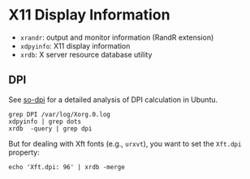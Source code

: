 X11 Display Information
=======================

* `xrandr`: output and monitor information (RandR extension)
* `xdpyinfo`: X11 display information
* `xrdb`: X server resource database utility


DPI
---

See [so-dpi] for a detailed analysis of DPI calculation in Ubuntu.

    grep DPI /var/log/Xorg.0.log
    xdpyinfo | grep dots
    xrdb  -query | grep dpi

But for dealing with Xft fonts (e.g., `urxvt`), you want to set the
`Xft.dpi` property:

    echo 'Xft.dpi: 96' | xrdb -merge



[so-dpi]: https://askubuntu.com/a/272172/354600
